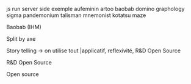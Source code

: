 js run server side exemple aufeminin
artoo baobab domino graphology sigma pandemonium talisman mnemonist kotatsu
maze

Baobab (IHM) 

Split by axe

Story telling -> on utilise tout |applicatif, reflexivité, R&D Open Source

R&D Open Source

Open source

